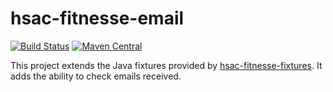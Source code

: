 # hsac-fitnesse-email
[![Build Status](https://travis-ci.org/fhoeben/hsac-fitnesse-email.svg?branch=master)](https://travis-ci.org/fhoeben/hsac-fitnesse-email) [![Maven Central](https://img.shields.io/maven-central/v/nl.hsac/hsac-fitnesse-email.svg?maxAge=86400)](https://mvnrepository.com/artifact/nl.hsac/hsac-fitnesse-email)

This project extends the Java fixtures provided by [hsac-fitnesse-fixtures](https://github.com/fhoeben/hsac-fitnesse-fixtures).
It adds the ability to check emails received. 
